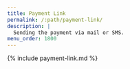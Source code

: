 ```yaml
---
title: Payment Link
permalink: /:path/payment-link/
description: |
  Sending the payment via mail or SMS.
menu_order: 1800
---
```


{% include payment-link.md %}
